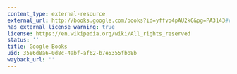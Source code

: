 ```yaml
---
content_type: external-resource
external_url: http://books.google.com/books?id=yffvo4pAU2kC&pg=PA3143#v=onepage
has_external_license_warning: true
license: https://en.wikipedia.org/wiki/All_rights_reserved
status: ''
title: Google Books
uid: 3586d8a6-0d8c-4abf-af62-b7e5355fbb8b
wayback_url: ''
---
```

